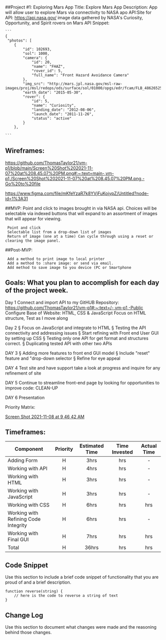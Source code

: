 ##Project #1: Exploring Mars
	 App Title: Explore Mars
	 App Description: 
	 App will allow user to explore Mars via connectivity to NASA apo
	 API:Site for API:
		https://api.nasa.gov/  image data gathered by NASA's Curiosity, Opportunity, and Spirit rovers on Mars 
	 API Snippet:
		
	
	```
	{
   	 "photos": [
        {
            "id": 102693,
            "sol": 1000,
            "camera": {
                "id": 20,
                "name": "FHAZ",
                "rover_id": 5,
                "full_name": "Front Hazard Avoidance Camera"
            },
            "img_src": "http://mars.jpl.nasa.gov/msl-raw-images/proj/msl/redops/ods/surface/sol/01000/opgs/edr/fcam/FLB_486265257EDR_F0481570FHAZ00323M_.JPG",
            "earth_date": "2015-05-30",
            "rover": {
                "id": 5,
                "name": "Curiosity",
                "landing_date": "2012-08-06",
                "launch_date": "2011-11-26",
                "status": "active"
            }
        },
	
	```
	
		
## Wireframes: 
	
https://github.com/ThomasTaylor21/vm-p1/blob/main/Screen%20Shot%202021-11-07%20at%208.45.07%20PM.png#:~:text=main-,vm-p1,/Screen%20Shot%202021-11-07%20at%208.45.07%20PM.png,-Go%20to%20file
	
https://www.figma.com/file/mKfeYzaR7k8YVjFuKojypZ/Untitled?node-id=1%3A31

	


 ##MVP: 
	 Point and click to images brought in via NASA api. 
	 Choices will be selectable via indexed buttons that will expand to an assortment of images that will appear for viewing.

	 Point and click
	 Selectable list from a drop-down list of images
	 Return of image (one at a time) Can cycle through using a reset or clearing the image panel.

##Post-MVP: 

	 Add a method to print image to local printer
	 Add a method to :share image: or send via email.
	 Add method to save image to you device (PC or Smartphone
	
## Goals: What you plan to accomplish for each day of the project week.

Day 1
		 Connect and import API to my GitHUB Repository: https://github.com/ThomasTaylor21/vm-p1#:~:text=/-,vm-p1,-Public
		 Configure Base of Website: HTML, CSS & JavaScript
		 Focus on HTML structure, Test as I move along 
		
Day 2
		§ Focus on JavaScript and integrate to HTML
		§ Testing the API connectivity and addressing issues
		§ Start refining with Front end User GUI by setting up CSS
		§ Testing only one API for get format and structures correct.
		§ Duplicating tested API with other two APIs
		
DAY 3
		§ Adding more features to front end GUI model
		§ Include "reset" feature and "drop-down selector
		§ Refine for eye appeal
		
DAY 4
		Test site and have support take a look at progress and inquire for any refinement of site
		
DAY 5
		Continue to streamline front-end page by looking for opportunities to improve code: CLEAN-UP
		
DAY 6
    		Presentation

Priority Matrix: 
	
[Screen Shot 2021-11-08 at 9 46 42 AM](https://user-images.githubusercontent.com/79855481/140773340-fc275c3b-8bd0-4f96-8a51-f263630acb86.png)





## Timeframes: 

| Component | Priority | Estimated Time | Time Invested | Actual Time |
| --- | :---: |  :---: | :---: | :---: |
| Adding Form | H | 3hrs| hrs | - |
| Working with API | H | 4hrs| hrs | - |
| Working with HTML | H | 3hrs| hrs |    - |
| Working with JavaScript | H | 3hrs| hrs |     - |
| Working with CSS | H | 6hrs| hrs | hrs |
| Working with Refining Code Integrity | H| 6hrs| hrs |    -|
| Working with Final GUI | H | 7hrs| hrs | hrs |
| Total | H | 36hrs| hrs | hrs |
## Code Snippet
Use this section to include a brief code snippet of functionality that you are proud of and a brief description.  
```
function reverse(string) {
	// here is the code to reverse a string of text
}
```
## Change Log
 Use this section to document what changes were made and the reasoning behind those changes. 
 






















